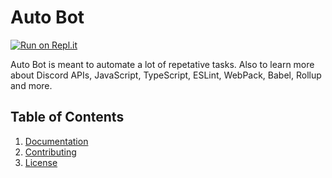 # Auto Bot

[![Run on Repl.it](https://repl.it/badge/github/ayushmxn/auto-bot)](https://repl.it/github/ayushmxn/auto-bot)  

Auto Bot is meant to automate a lot of repetative tasks. Also to learn more about Discord APIs, JavaScript, TypeScript, ESLint, WebPack, Babel, Rollup and more.

## Table of Contents

1. [Documentation](https://github.com/ayushmxn/auto-bot/blob/master/.github/DOCUMENTATION.md)
2. [Contributing](https://github.com/ayushmxn/auto-bot/blob/master/.github/CONTRIBUTING.md)
3. [License](https://github.com/ayushmxn/auto-bot/blob/master/.github/LICENSE)
